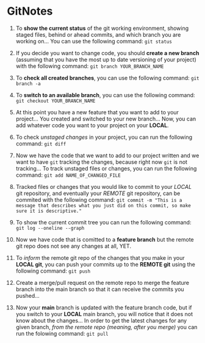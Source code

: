 
# GitNotes

1.  To **show the current status** of the git working environment, showing staged files, behind or ahead commits, and which branch you are working on...  You can use the following command: `git status`

2.  If you decide you want to change code, you should **create a new branch** (assuming that you have the most up to date versioning of your project) with the following command: `git branch YOUR_BRANCH_NAME`

3.  To **check all created branches**, you can use the following command: `git branch -a`

4.  To **switch to an available branch**, you can use the following command: `git checkout YOUR_BRANCH_NAME`

5.  At this point you have a new feature that you want to add to your project...  You created and switched to your new branch...  Now, you can add whatever code you want to your project on your **LOCAL**.

6.  To check *unstaged changes* in your project, you can run the following command: `git diff`

7.  Now we have the code that we want to add to our project written and we want to have `git` tracking the changes, because right now `git` is not tracking...  To track unstaged files or changes, you can run the following command: `git add NAME_OF_CHANGED_FILE`

8.  Tracked files or changes that you would like to commit to your *LOCAL* git repository, and eventually your *REMOTE* git repository, can be commited with the following command: `git commit -m "This is a message that describes what you just did on this commit, so make sure it is descriptive."`

9.  To show the current commit tree you can run the following command: `git log --oneline --graph`

10.  Now we have code that is comitted to a **feature branch** but the remote git repo does not see any changes at all, YET.

11.  To *inform* the remote git repo of the changes that you make in your **LOCAL git**, you can push your commits up to the **REMOTE git** using the following command: `git push`

12.  Create a merge/pull request on the remote repo to merge the feature branch into the main branch so that it can receive the commits you pushed...

13.  Now your **main** branch is updated with the feature branch code, but if you switch to your **LOCAL** main branch, you will notice that it does not know about the changes...  In order to get the latest changes for any given branch, *from the remote repo (meaning, after you merge)* you can run the folowing command: `git pull`
